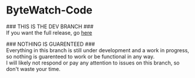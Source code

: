 # ByteWatch-Code
\### THIS IS THE DEV BRANCH \###\
If you want the full release, go [here](https://github.com/TheGreatPintoJ/DIYWatch-Code)

\### NOTHING IS GUARENTEED \###\
Everything in this branch is still under development and a work in progress, so nothing is guarenteed to work or be functional in any way.\
I will likely not respond or pay any attention to issues on this branch, so don't waste your time.
